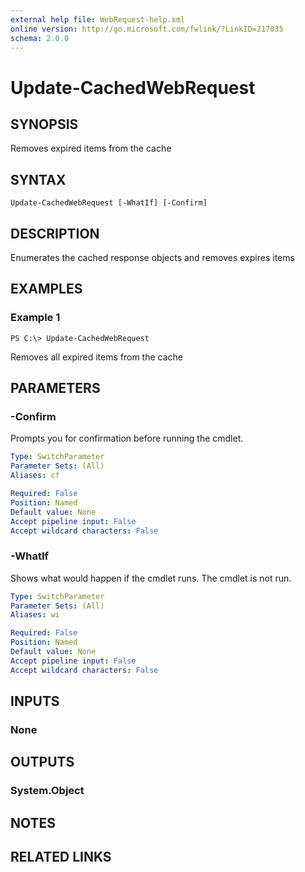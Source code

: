```yaml
---
external help file: WebRequest-help.xml
online version: http://go.microsoft.com/fwlink/?LinkID=217035
schema: 2.0.0
---
```


# Update-CachedWebRequest

## SYNOPSIS
Removes expired items from the cache

## SYNTAX

```
Update-CachedWebRequest [-WhatIf] [-Confirm]
```

## DESCRIPTION
Enumerates the cached response objects and removes expires items

## EXAMPLES

### Example 1
```
PS C:\> Update-CachedWebRequest
```

Removes all expired items from the cache

## PARAMETERS

### -Confirm
Prompts you for confirmation before running the cmdlet.

```yaml
Type: SwitchParameter
Parameter Sets: (All)
Aliases: cf

Required: False
Position: Named
Default value: None
Accept pipeline input: False
Accept wildcard characters: False
```

### -WhatIf
Shows what would happen if the cmdlet runs.
The cmdlet is not run.

```yaml
Type: SwitchParameter
Parameter Sets: (All)
Aliases: wi

Required: False
Position: Named
Default value: None
Accept pipeline input: False
Accept wildcard characters: False
```

## INPUTS

### None


## OUTPUTS

### System.Object

## NOTES

## RELATED LINKS

